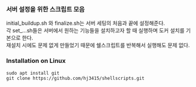 ### 서버 설정을 위한 스크립트 모음

initial_buildup.sh 와 finalize.sh는 서버 세팅의 처음과 끝에 설정해준다.   
각 set_...sh들은 서버에서 원하는 기능들을 설치하고자 할 때 실행하며 도커 설치를 기본으로 한다.   
재설치 시에도 문제 없게 만들었기 때문에 쉘스크립트를 반복해서 실행해도 문제 없다.

### Installation on Linux

```shell
sudo apt install git
git clone https://github.com/hj3415/shellscripts.git
```